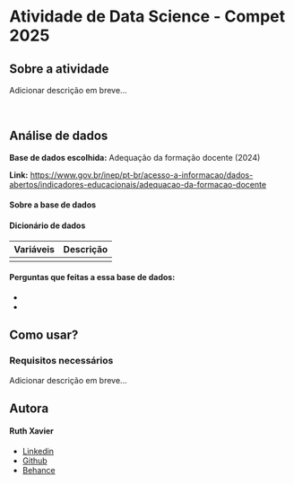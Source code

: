 # Atividade de Data Science - Compet 2025

## Sobre a atividade

Adicionar descrição em breve...


<br>

## Análise de dados 

**Base de dados escolhida:** Adequação da formação docente (2024)

**Link:** https://www.gov.br/inep/pt-br/acesso-a-informacao/dados-abertos/indicadores-educacionais/adequacao-da-formacao-docente

#### Sobre a base de dados


#### Dicionário de dados

| **Variáveis** | **Descrição** |
|---------------|---------------|
|               |               |


#### Perguntas que feitas a essa base de dados: 

- 
- 

## Como usar? 

### Requisitos necessários

Adicionar descrição em breve...


## Autora

#### Ruth Xavier 

- [Linkedin](https://www.linkedin.com/in/ruthxavier/)
- [Github](https://github.com/xavierruth)
- [Behance](https://www.behance.net/xavierruth)